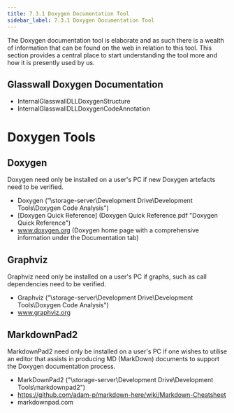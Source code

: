 ```yaml
---
title: 7.3.1 Doxygen Documentation Tool
sidebar_label: 7.3.1 Doxygen Documentation Tool
---
```


The Doxygen documentation tool is elaborate and as such there is a
wealth of information that can be found on the web in relation to this
tool.  This section provides a central place to start understanding the
tool more and how it is presently used by us. 

## Glasswall Doxygen Documentation
- InternalGlasswallDLLDoxygenStructure
- InternalGlasswallDLLDoxygenCodeAnnotation

# Doxygen Tools

## Doxygen
Doxygen need only be installed on a user's PC if new Doxygen artefacts need to be verified.
- Doxygen ("\\storage-server\Development Drive\Development Tools\Doxygen Code Analysis")
- [Doxygen Quick Reference] (Doxygen Quick Reference.pdf "Doxygen Quick Reference")
- www.doxygen.org (Doxygen home page with a comprehensive information under the Documentation tab)

## Graphviz
Graphviz need only be installed on a user's PC if graphs, such as call dependencies need to be verified.
- Graphviz ("\\storage-server\Development Drive\Development Tools\Doxygen Code Analysis")
- www.graphviz.org

## MarkdownPad2
MarkdownPad2 need only be installed on a user's PC if one wishes to utilise an editor that assists in producing MD (MarkDown) documents to support the Doxygen documentation process.
- MarkDownPad2 ("\\storage-server\Development Drive\Development Tools\markdownpad2")
- https://github.com/adam-p/markdown-here/wiki/Markdown-Cheatsheet
- markdownpad.com